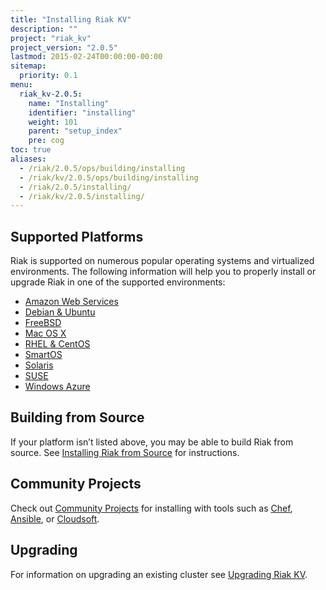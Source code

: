 ```yaml
---
title: "Installing Riak KV"
description: ""
project: "riak_kv"
project_version: "2.0.5"
lastmod: 2015-02-24T00:00:00-00:00
sitemap:
  priority: 0.1
menu:
  riak_kv-2.0.5:
    name: "Installing"
    identifier: "installing"
    weight: 101
    parent: "setup_index"
    pre: cog
toc: true
aliases:
  - /riak/2.0.5/ops/building/installing
  - /riak/kv/2.0.5/ops/building/installing
  - /riak/2.0.5/installing/
  - /riak/kv/2.0.5/installing/
---
```


[install aws]: {{<baseurl>}}riak/kv/2.0.5/setup/installing/amazon-web-services
[install debian & ubuntu]: {{<baseurl>}}riak/kv/2.0.5/setup/installing/debian-ubuntu
[install freebsd]: {{<baseurl>}}riak/kv/2.0.5/setup/installing/freebsd
[install mac osx]: {{<baseurl>}}riak/kv/2.0.5/setup/installing/mac-osx
[install rhel & centos]: {{<baseurl>}}riak/kv/2.0.5/setup/installing/rhel-centos
[install smartos]: {{<baseurl>}}riak/kv/2.0.5/setup/installing/smartos
[install solaris]: {{<baseurl>}}riak/kv/2.0.5/setup/installing/solaris
[install suse]: {{<baseurl>}}riak/kv/2.0.5/setup/installing/suse
[install windows azure]: {{<baseurl>}}riak/kv/2.0.5/setup/installing/windows-azure
[install source index]: {{<baseurl>}}riak/kv/2.0.5/setup/installing/source
[community projects]: {{<baseurl>}}community/projects
[upgrade index]: {{<baseurl>}}riak/kv/2.0.5/setup/upgrading

## Supported Platforms

Riak is supported on numerous popular operating systems and virtualized
environments. The following information will help you to
properly install or upgrade Riak in one of the supported environments:

  * [Amazon Web Services][install aws]
  * [Debian & Ubuntu][install debian & ubuntu]
  * [FreeBSD][install freebsd]
  * [Mac OS X][install mac osx]
  * [RHEL & CentOS][install rhel & centos]
  * [SmartOS][install smartos]
  * [Solaris][install solaris]
  * [SUSE][install suse]
  * [Windows Azure][install windows azure]

## Building from Source

If your platform isn’t listed above, you may be able to build Riak from source. See [Installing Riak from Source][install source index] for instructions.

## Community Projects

Check out [Community Projects][community projects] for installing with tools such as [Chef](https://www.chef.io/chef/), [Ansible](http://www.ansible.com/), or [Cloudsoft](http://www.cloudsoftcorp.com/).

## Upgrading

For information on upgrading an existing cluster see [Upgrading Riak KV][upgrade index].

